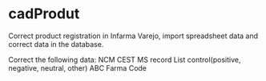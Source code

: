 # cadProdut
 Correct product registration in Infarma Varejo, import spreadsheet data and correct data in the database.

 Correct the following data:
 NCM
 CEST
 MS record
 List control(positive, negative, neutral, other)
 ABC Farma Code
